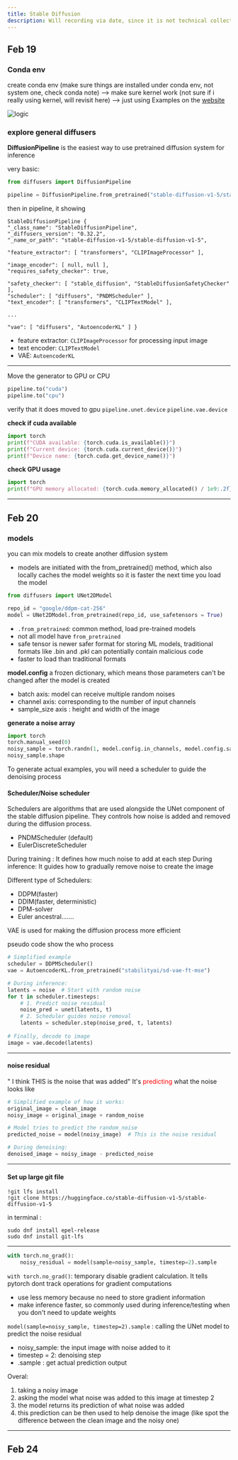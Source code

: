```yaml
---
title: Stable Diffusion
description: Will recording via date, since it is not technical collection anymore
---
```


## Feb 19
### Conda env 
create conda env (make sure things are installed under conda env, not system one, check conda note) --> make sure kernel work (not sure if i really using kernel, will revisit here) --> just using Examples on the [website](https://huggingface.co/stabilityai/stable-diffusion-2-1)


![logic](https://huggingface.co/datasets/huggingface/documentation-images/resolve/main/blog/lora-assets/latent-diffusion.png)


### explore general diffusers
**DiffusionPipeline** is the easiest way to use pretrained diffusion system for inference


very basic:
```python
from diffusers import DiffusionPipeline

pipeline = DiffusionPipeline.from_pretrained("stable-diffusion-v1-5/stable-diffusion-v1-5", use_safetensors=True)
```

then in pipeline, it showing 
```
StableDiffusionPipeline { 
"_class_name": "StableDiffusionPipeline", 
"_diffusers_version": "0.32.2", 
"_name_or_path": "stable-diffusion-v1-5/stable-diffusion-v1-5", 

"feature_extractor": [ "transformers", "CLIPImageProcessor" ], 

"image_encoder": [ null, null ], 
"requires_safety_checker": true, 

"safety_checker": [ "stable_diffusion", "StableDiffusionSafetyChecker" ], 
"scheduler": [ "diffusers", "PNDMScheduler" ], 
"text_encoder": [ "transformers", "CLIPTextModel" ],

...

"vae": [ "diffusers", "AutoencoderKL" ] }
```

* feature extractor: `CLIPImageProcessor` for processing input image
* text encoder: `CLIPTextModel`
* VAE: `AutoencoderKL`
---


Move the generator to GPU or CPU
```python
pipeline.to("cuda")
pipeline.to("cpu")
```

verify that it does moved to gpu
`pipeline.unet.device`  `pipeline.vae.device`

**check if cuda available**
```python
import torch
print(f"CUDA available: {torch.cuda.is_available()}")
print(f"Current device: {torch.cuda.current_device()}")
print(f"Device name: {torch.cuda.get_device_name()}")
```

**check GPU usage**
```python
import torch
print(f"GPU memory allocated: {torch.cuda.memory_allocated() / 1e9:.2f} GB")
```

---

## Feb 20

### models
you can mix models to create another diffusion system

* models are initiated with the from_pretrained() method, which also locally caches the model weights so it is faster the next time you load the model



```python
from diffusers import UNet2DModel

repo_id = "google/ddpm-cat-256"
model = UNet2DModel.from_pretrained(repo_id, use_safetensors = True)
```

* `.from_pretrained`: common method, load pre-trained models
* not all model have `from_pretrained`
* safe tensor is newer safer format for storing ML models, traditional formats like .bin and .pkl can potentially contain malicious code
* faster to load than traditional formats

**model.config**
a frozen dictionary, which means those parameters can't be changed after the model is created

* batch axis: model can receive multiple random noises
* channel axis: corresponding to the number of input channels
* sample_size axis : height and width of the image

**generate a noise array**
```python
import torch
torch.manual_seed(0)
noisy_sample = torch.randn(1, model.config.in_channels, model.config.sample_size, model.config.sample_size)
noisy_sample.shape
```


To generate actual examples, you will need a scheduler to guide the denoising process
#### Scheduler/Noise scheduler
Schedulers are algorithms that are used alongside the UNet component of the stable diffusion pipeline. They controls how noise is added and removed during the diffusion process.
* PNDMScheduler (default)
* EulerDiscreteScheduler

During training : It defines how much noise to add at each step
During inference: It guides how to gradually remove noise to create the image

Different type of Schedulers:
* DDPM(faster)
* DDIM(faster, deterministic)
* DPM-solver
* Euler ancestral.......


VAE  is used for making the diffusion process more efficient


pseudo code show the who process
```python
# Simplified example
scheduler = DDPMScheduler()
vae = AutoencoderKL.from_pretrained("stabilityai/sd-vae-ft-mse")

# During inference:
latents = noise  # Start with random noise
for t in scheduler.timesteps:
    # 1. Predict noise residual
    noise_pred = unet(latents, t)
    # 2. Scheduler guides noise removal
    latents = scheduler.step(noise_pred, t, latents)
    
# Finally, decode to image
image = vae.decode(latents)
```

---
#### noise residual

" I think THIS is the noise that was added"
It's <font color = "red">predicting</font> what the noise  looks like

```python
# Simplified example of how it works:
original_image = clean_image
noisy_image = original_image + random_noise

# Model tries to predict the random_noise
predicted_noise = model(noisy_image)  # This is the noise residual

# During denoising:
denoised_image = noisy_image - predicted_noise
```
---
#### Set up large git file
```
!git lfs install
!git clone https://huggingface.co/stable-diffusion-v1-5/stable-diffusion-v1-5
```
in terminal :
```
sudo dnf install epel-release
sudo dnf install git-lfs
```


---
```python
with torch.no_grad():
    noisy_residual = model(sample=noisy_sample, timestep=2).sample
```

`with torch.no_grad()`: temporary disable gradient calculation. It tells pytorch dont track operations for gradient computations
* use less memory because no need to store gradient information
* make inference faster, so commonly used during inference/testing when you don't need to update weights


`model(sample=noisy_sample, timestep=2).sample` :
calling the UNet model to predict the noise residual
* noisy_sample: the input image with noise added to it 
* timestep = 2: denoising step
* .sample : get actual prediction output

Overal: 
1. taking  a noisy image
2. asking the model what noise was added to this image at timestep 2
3. the model returns its prediction of what noise was added
4. this prediction can be then used to help denoise the image
(like spot the difference between the clean image and the noisy one)


---
## Feb 24

